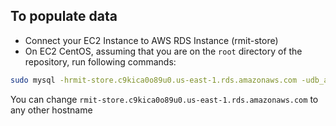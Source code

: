 ## To populate data
- Connect your EC2 Instance to AWS RDS Instance (rmit-store)
- On EC2 CentOS, assuming that you are on the `root` directory of the repository, run following commands:
```bash
sudo mysql -hrmit-store.c9kica0o89u0.us-east-1.rds.amazonaws.com -udb_admin -prmit_password < ./sql-scripts/sql-script.sql
```
You can change `rmit-store.c9kica0o89u0.us-east-1.rds.amazonaws.com` to any other hostname